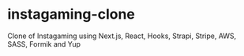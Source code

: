# instagaming-clone
Clone of Instagaming using Next.js, React, Hooks, Strapi, Stripe, AWS, SASS, Formik and Yup
